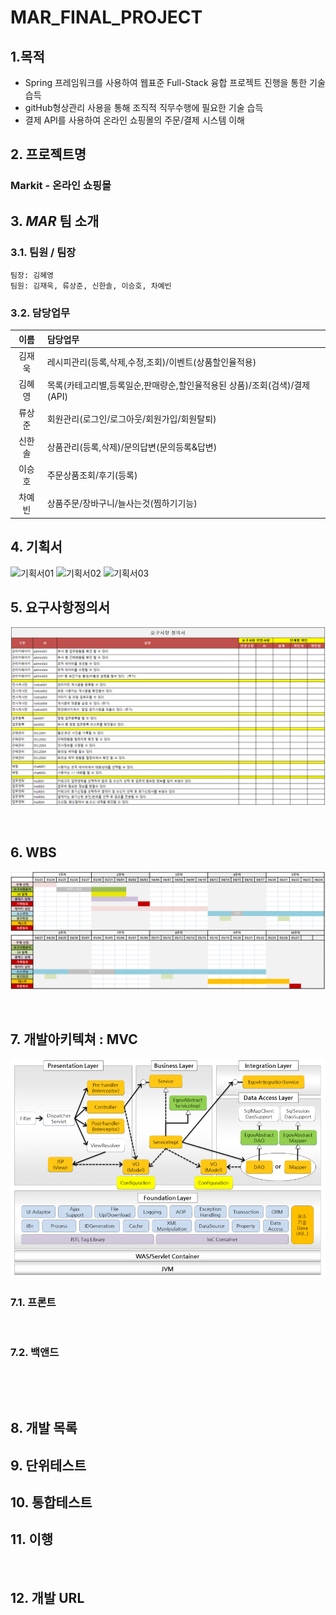 # MAR_FINAL_PROJECT

## 1.목적  
* Spring 프레임워크를 사용하여 웹표준 Full-Stack 융합 프로젝트 진행을 통한 기술 습득
* gitHub형상관리 사용을 통해 조직적 직무수행에 필요한 기술 습득
* 결제 API를 사용하여 온라인 쇼핑몰의 주문/결제 시스템 이해  


## 2. 프로젝트명  
### Markit - 온라인 쇼핑몰


## 3. *MAR* 팀 소개
### 3.1. 팀원 /  팀장
```
팀장: 김혜영   
팀원: 김재욱, 류상준, 신한솔, 이승호, 차예빈
```

### 3.2. 담당업무
|이름|담당업무|
|:-------:|:-------|
|김재욱  | 레시피관리(등록,삭제,수정,조회)/이벤트(상품할인율적용)                   |
|김혜영  | 목록(카테고리별,등록일순,판매량순,할인율적용된 상품)/조회(검색)/결제(API) |
|류상준  | 회원관리(로그인/로그아웃/회원가입/회원탈퇴)                              |
|신한솔  | 상품관리(등록,삭제)/문의답변(문의등록&답변)                              |
|이승호  | 주문상품조회/후기(등록)                                                  |
|차예빈  | 상품주문/장바구니/늘사는것(찜하기기능)                                   |



## 4. 기획서

![기획서01](https://user-images.githubusercontent.com/72611381/115550443-d2ee2e00-a2e4-11eb-9953-c85149066b4a.jpg)
![기획서02](https://user-images.githubusercontent.com/72611381/115550113-6ecb6a00-a2e4-11eb-9b09-a9cecb3ef04a.png)
![기획서03](https://user-images.githubusercontent.com/72611381/115550126-70952d80-a2e4-11eb-8a23-3147edd3f66e.png)




## 5. 요구사항정의서

![April_WBS](https://github.com/HYKim8/April/blob/master/aprilPrj/src/main/webapp/WEB-INF/doc/APRIL_%EC%9A%94%EA%B5%AC%EC%82%AC%ED%95%AD%EC%A0%95%EC%9D%98%EC%84%9C(SRS).PNG "April_SRS")

​

## 6. WBS

![April_WBS](https://github.com/HYKim8/April/blob/master/aprilPrj/src/main/webapp/WEB-INF/doc/April_WBS.png "April_WBS")

​

## 7. 개발아키텍쳐 : MVC

![April_WBS](https://github.com/HYKim8/April/blob/master/aprilPrj/src/main/webapp/WEB-INF/doc/April_MVC.png "April_MVC")

### 7.1. 프론트

​

### 7.2. 백앤드 

​

​

## 8. 개발 목록

## 9. 단위테스트

## 10. 통합테스트

## 11. 이행

​

## 12. 개발 URL 
